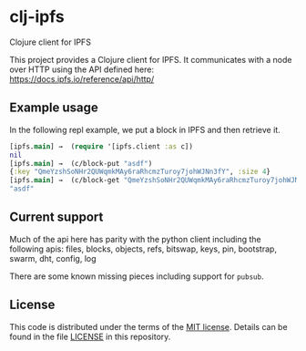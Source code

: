 # clj-ipfs
Clojure client for IPFS 

This project provides a Clojure client for IPFS. It communicates with a node over HTTP using the API defined here: https://docs.ipfs.io/reference/api/http/

## Example usage

In the following repl example, we put a block in IPFS and then retrieve it.

```.clj
[ipfs.main] →  (require '[ipfs.client :as c])
nil
[ipfs.main] →  (c/block-put "asdf")
{:key "QmeYzshSoNHr2QUWqmkMAy6raRhcmzTuroy7johWJNn3fY", :size 4}
[ipfs.main] →  (c/block-get "QmeYzshSoNHr2QUWqmkMAy6raRhcmzTuroy7johWJNn3fY")
"asdf"
```

## Current support

Much of the api here has parity with the python client including the following apis: files, blocks, objects, refs, bitswap, keys, pin, bootstrap, swarm, dht, config, log

There are some known missing pieces including support for `pubsub`.

## License

This code is distributed under the terms of the [MIT license](https://opensource.org/licenses/MIT).  Details can be found in the file
[LICENSE](LICENSE) in this repository.
